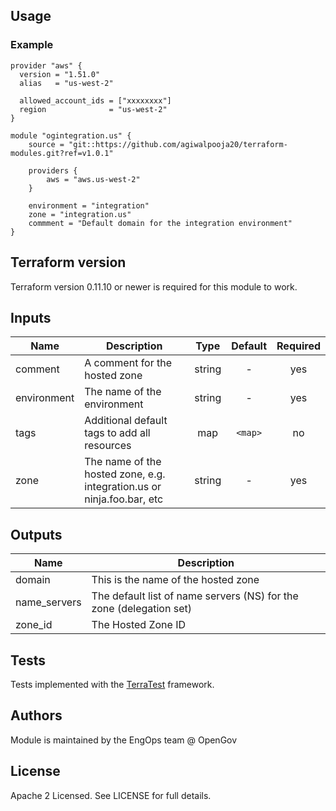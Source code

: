## Usage
### Example

```hcl
provider "aws" {
  version = "1.51.0"
  alias   = "us-west-2"

  allowed_account_ids = ["xxxxxxxx"]
  region              = "us-west-2"
}

module "ogintegration.us" {
    source = "git::https://github.com/agiwalpooja20/terraform-modules.git?ref=v1.0.1"

    providers {
        aws = "aws.us-west-2"
    }

    environment = "integration"
    zone = "integration.us"
    commment = "Default domain for the integration environment"
}
```

## Terraform version

Terraform version 0.11.10 or newer is required for this module to work.

## Inputs

| Name | Description | Type | Default | Required |
|------|-------------|:----:|:-----:|:-----:|
| comment | A comment for the hosted zone | string | - | yes |
| environment | The name of the environment | string | - | yes |
| tags | Additional default tags to add all resources | map | `<map>` | no |
| zone | The name of the hosted zone, e.g. integration.us or ninja.foo.bar, etc | string | - | yes |

## Outputs

| Name | Description |
|------|-------------|
| domain | This is the name of the hosted zone |
| name_servers | The default list of name servers (NS) for the zone (delegation set) |
| zone_id | The Hosted Zone ID |

## Tests

Tests implemented with the [TerraTest](https://github.com/gruntwork-io/terratest) framework.

## Authors

Module is maintained by the EngOps team @ OpenGov

## License

Apache 2 Licensed. See LICENSE for full details.
